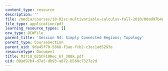 ```yaml
---
content_type: resource
description: ''
file: /media/courses/18-02sc-multivariable-calculus-fall-2010/00ad97b4d7a5db93a872b568c7327e2d_MIT18_02SCF10Rec_67_300k.pdf
file_type: application/pdf
learning_resource_types: []
ocw_type: OCWFile
parent_title: 'Session 94: Simply Connected Regions; Topology'
parent_type: CourseSection
parent_uid: 9da45f78-5868-f3ae-fcb2-c3ec1ad5293e
resourcetype: Document
title: MIT18_02SCF10Rec_67_300k.pdf
uid: 00ad97b4-d7a5-db93-a872-b568c7327e2d
---
```


